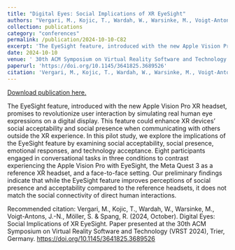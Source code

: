 ```yaml
---
title: "Digital Eyes: Social Implications of XR EyeSight"
authors: "Vergari, M., Kojic, T., Wardah, W., Warsinke, M., Voigt-Antons, J.-N., Möller, S. & Spang, R."
collection: publications
category: "conferences"
permalink: /publication/2024-10-10-C82
excerpt: 'The EyeSight feature, introduced with the new Apple Vision Pro XR headset, promises to revolutionize user interaction by simulating real human eye expressions on a digital display. This feature could enhance XR devices’ social acceptability and social presence when communicating with others outside the XR experience. In this pilot study, we explore the implications of the EyeSight feature by examining social acceptability, social presence, emotional responses, and technology acceptance. Eight participants engaged in conversational tasks in three conditions to contrast experiencing the Apple Vision Pro with EyeSight, the Meta Quest 3 as a reference XR headset, and a face-to-face setting. Our preliminary findings indicate that while the EyeSight feature improves perceptions of social presence and acceptability compared to the reference headsets, it does not match the social connectivity of direct human interactions.'
date: 2024-10-10
venue: ' 30th ACM Symposium on Virtual Reality Software and Technology'
paperurl: 'https://doi.org/10.1145/3641825.3689526'
citation: 'Vergari, M., Kojic, T., Wardah, W., Warsinke, M., Voigt-Antons, J.-N., Möller, S. &amp; Spang, R. (2024, October). Digital Eyes: Social Implications of XR EyeSight. Paper presented at the 30th ACM Symposium on Virtual Reality Software and Technology (VRST 2024), Trier, Germany. https://doi.org/10.1145/3641825.3689526'
---
```


<a href='https://doi.org/10.1145/3641825.3689526'>Download publication here.</a>

The EyeSight feature, introduced with the new Apple Vision Pro XR headset, promises to revolutionize user interaction by simulating real human eye expressions on a digital display. This feature could enhance XR devices’ social acceptability and social presence when communicating with others outside the XR experience. In this pilot study, we explore the implications of the EyeSight feature by examining social acceptability, social presence, emotional responses, and technology acceptance. Eight participants engaged in conversational tasks in three conditions to contrast experiencing the Apple Vision Pro with EyeSight, the Meta Quest 3 as a reference XR headset, and a face-to-face setting. Our preliminary findings indicate that while the EyeSight feature improves perceptions of social presence and acceptability compared to the reference headsets, it does not match the social connectivity of direct human interactions.

Recommended citation: Vergari, M., Kojic, T., Wardah, W., Warsinke, M., Voigt-Antons, J.-N., Möller, S. & Spang, R. (2024, October). Digital Eyes: Social Implications of XR EyeSight. Paper presented at the 30th ACM Symposium on Virtual Reality Software and Technology (VRST 2024), Trier, Germany. https://doi.org/10.1145/3641825.3689526
